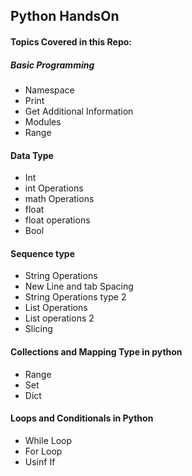 ## Python HandsOn 
#### Topics Covered in this Repo:
##### Basic Programming 
   * Namespace 
   * Print
   * Get Additional Information 
   * Modules 
   * Range 
#### Data Type 
   * Int 
   * int Operations 
   * math Operations 
   * float 
   * float operations 
   * Bool
#### Sequence type 
   * String Operations 
   * New Line and tab Spacing 
   * String Operations type 2
   * List Operations 
   * List operations 2
   * Slicing 
#### Collections and Mapping Type in python 
   * Range 
   * Set 
   * Dict
#### Loops and Conditionals in Python 
   * While Loop
   * For Loop
   * Usinf If
   
